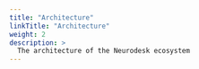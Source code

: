 ```yaml
---
title: "Architecture"
linkTitle: "Architecture"
weight: 2
description: >
  The architecture of the Neurodesk ecosystem
---
```




